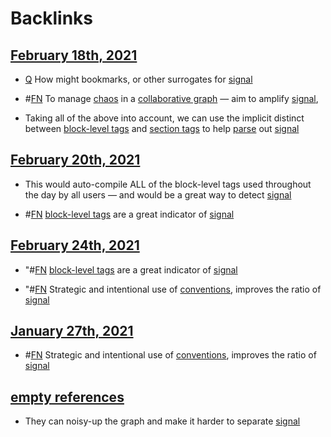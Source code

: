 
# Backlinks
## [February 18th, 2021](<February 18th, 2021.md>)
- [Q](<Q.md>) How might bookmarks, or other surrogates for [signal](<signal.md>)

- #[FN](<FN.md>) To manage [chaos](<chaos.md>) in a [collaborative graph](<collaborative graph.md>) — aim to amplify [signal](<signal.md>),

- Taking all of the above into account, we can use the implicit distinct between [block-level tags](<block-level tags.md>) and [section tags](<section tags.md>) to help [parse](((AcVV2n11w))) out [signal](<signal.md>)

## [February 20th, 2021](<February 20th, 2021.md>)
- This would auto-compile ALL of the block-level tags used throughout the day by all users — and would be a great way to detect [signal](<signal.md>)

- #[FN](<FN.md>) [block-level tags](<block-level tags.md>) are a great indicator of [signal](<signal.md>)

## [February 24th, 2021](<February 24th, 2021.md>)
- "#[FN](<FN.md>) [block-level tags](<block-level tags.md>) are a great indicator of [signal](<signal.md>)

- "#[FN](<FN.md>) Strategic and intentional use of [conventions](<conventions.md>), improves the ratio of [signal](<signal.md>)

## [January 27th, 2021](<January 27th, 2021.md>)
- #[FN](<FN.md>) Strategic and intentional use of [conventions](<conventions.md>), improves the ratio of [signal](<signal.md>)

## [empty references](<empty references.md>)
- They can noisy-up the graph and make it harder to separate [signal](<signal.md>)

